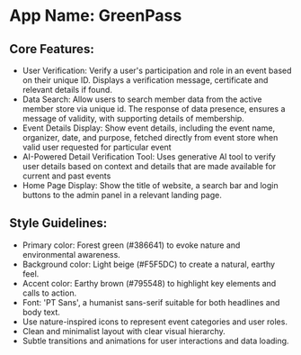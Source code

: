 # **App Name**: GreenPass

## Core Features:

- User Verification: Verify a user's participation and role in an event based on their unique ID. Displays a verification message, certificate and relevant details if found.
- Data Search: Allow users to search member data from the active member store via unique id. The response of data presence, ensures a message of validity, with supporting details of membership.
- Event Details Display: Show event details, including the event name, organizer, date, and purpose, fetched directly from event store when valid user requested for particular event
- AI-Powered Detail Verification Tool: Uses generative AI tool to verify user details based on context and details that are made available for current and past events
- Home Page Display: Show the title of website, a search bar and login buttons to the admin panel in a relevant landing page.

## Style Guidelines:

- Primary color: Forest green (#386641) to evoke nature and environmental awareness.
- Background color: Light beige (#F5F5DC) to create a natural, earthy feel.
- Accent color: Earthy brown (#795548) to highlight key elements and calls to action.
- Font: 'PT Sans', a humanist sans-serif suitable for both headlines and body text.
- Use nature-inspired icons to represent event categories and user roles.
- Clean and minimalist layout with clear visual hierarchy.
- Subtle transitions and animations for user interactions and data loading.
